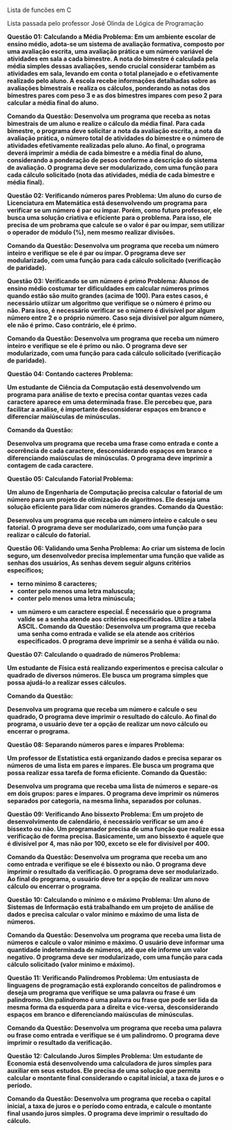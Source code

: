 Lista de funcões em C

Lista passada pelo professor José Olinda de Lógica de Programação 

<strong>Questão 01: Calculando a Média<strong>
Problema:
Em um ambiente escolar de ensino médio, adota-se um sistema de avaliação formativa, composto
por uma avaliação escrita, uma avaliação prática e um número variável de atividades em sala a cada
bimestre. A nota do bimestre é calculada pela média simples dessas avaliações, sendo crucial
considerar também as atividades em sala, levando em conta o total planejado e o efetivamente
realizado pelo aluno. A escola recebe informações detalhadas sobre as avaliações bimestrais e
realiza os cálculos, ponderando as notas dos bimestres pares com peso 3 e as dos bimestres
impares com peso 2 para calcular a média final do aluno.

Comando da Questão:
Desenvolva um programa que receba as notas bimestrais de um aluno e realize o cálculo da média
final. Para cada bimestre, o programa deve solicitar a nota da avaliação escrita, a nota da avaliação
prática, o número total de atividades do bimestre e o número de atividades efetivamente realizadas
pelo aluno. Ao final, o programa deverá imprimir a média de cada bimestre e a média final do aluno,
considerando a ponderação de pesos conforme a descrição do sistema de avaliação. O programa
deve ser modularizado, com uma função para cada cálculo solicitado (nota das atividades, média de
cada bimestre e média final).

<strong>Questão 02: Verificando números pares<strong>
Problema:
Um aluno do curso de Licenciatura em Matemática está desenvolvendo um programa para verificar se
um número é par ou impar. Porém, como futuro professor, ele busca uma solução criativa e eficiente
para o problema. Para isso, ele precisa de um probrama que calcule se o valor é par ou impar, sem
utilizar o operador de módulo (%), nem mesmo realizar divisões.

Comando da Questão:
Desenvolva um programa que receba um número inteiro e verifique se ele é par ou ímpar. O
programa deve ser modularizado, com uma função para cada cálculo solicitado (verificação de
paridade).

<strong>Questão 03: Verificando se um número é primo<strong>
Problema:
Alunos de ensino médio costumar ter dificuldades em calcular números primos quando estão são
muito grandes (acima de 100). Para estes casos, é necessário utiizar um algoritmo que verifique se o
número é primo ou não. Para isso, é necessário verificar se o número é divisível por algum número
entre 2 e o próprio número. Caso seja divisível por algum número, ele não é primo. Caso contrário,
ele é primo.

Comando da Questão:
Desenvolva um programa que receba um número inteiro e verifique se ele é primo ou não. O
programa deve ser modularizado, com uma função para cada cálculo solicitado (verificação de
paridade).

<strong>Questão 04: Contando cacteres<strong>
Problema:

Um estudante de Ciência da Computação está desenvolvendo um programa para análise de texto e
precisa contar quantas vezes cada caractere aparece em uma determinada frase. Ele percebeu que,
para facilitar a análise, é importante desconsiderar espaços em branco e diferenciar maiúsculas de
minúsculas.

Comando da Questão:

Desenvolva um programa que receba uma frase como entrada e conte a ocorrência de cada
caractere, desconsiderando espaços em branco e diferenciando maiúsculas de minúsculas. O
programa deve imprimir a contagem de cada caractere.

<strong>Questão 05: Calculando Fatorial<strong>
Problema:

Um aluno de Engenharia de Computação precisa calcular o fatorial de um número para um projeto de
otimização de algoritmos. Ele deseja uma solução eficiente para lidar com números grandes.
Comando da Questão:

Desenvolva um programa que receba um número inteiro e calcule o seu fatorial. O programa deve ser
modularizado, com uma função para realizar o cálculo do fatorial.

<strong>Questão 06: Validando uma Senha<strong>
Problema:
Ao criar um sistema de locin seguro, um desenvolvedor precisa implementar uma função que valide
as senhas dos usuários, As senhas devem seguir alguns critérios específicos;
+ terno minimo 8 caracteres;
+ conter pelo menos uma letra maluscula;
+ conter pelo menos uma letra minúscula;
* um número e um caractere especial.
É necessário que o programa valide se a senha atende aos critérios especificados. Utlize a
tabela ASCIL.
Comando da Questão:
Desenvolva um programa que receba uma senha como entrada e valide se ela atende aos critérios
especificados. O programa deve imprimir se a senha é válida ou não.

<strong>Questão 07: Calculando o quadrado de números<strong>
Problema:

Um estudante de Física está realizando experimentos e precisa calcular o quadrado de diversos
números. Ele busca um programa simples que possa ajudá-lo a realizar esses cálculos.

Comando da Questão:

Desenvolva um programa que receba um número e calcule o seu quadrado, O programa deve
imprimir o resultado do cálculo. Ao final do programa, o usuário deve ter a opção de realizar um novo
cálculo ou encerrar o programa.

<strong>Questão 08: Separando números pares e ímpares<strong>
Problema:

Um professor de Estatística está organizando dados e precisa separar os números de uma lista em
pares e ímpares. Ele busca um programa que possa realizar essa tarefa de forma eficiente.
Comando da Questão:

Desenvolva um programa que receba uma lista de números e separe-os em dois grupos: pares e
impares. O programa deve imprimir os números separados por categoria, na mesma linha, separados
por colunas.

<strong>Questão 09: Verificando Ano bissexto<strong>
Problema:
Em um projeto de desenvolvimento de calendário, é necessário verificar se um ano é bissexto ou não.
Um programador precisa de uma função que realize essa verificação de forma precisa. Basicamente,
um ano bissexto é aquele que é divisível por 4, mas não por 100, exceto se ele for divisível por 400.

Comando da Questão:
Desenvolva um programa que receba um ano como entrada e verifique se ele é bissexto ou não. O
programa deve imprimir o resultado da verificação. O programa deve ser modularizado. Ao final do
programa, o usuário deve ter a opção de realizar um novo cálculo ou encerrar o programa.

<strong>Questão 10: Calculando o mínimo e o máximo<strong>
Problema:
Um aluno de Sistemas de Informação está trabalhando em um projeto de análise de dados e precisa
calcular o valor minimo e máximo de uma lista de números.

Comando da Questão:
Desenvolva um programa que receba uma lista de números e calcule o valor minimo e máximo. O
usuário deve informar uma quantidade indeterminada de números, até que ele informe um valor
negativo. O programa deve ser modularizado, com uma função para cada cálculo solicitado (valor
minimo e máximo).

<strong>Questão 11: Verificando Palíndromos<strong>
Problema:
Um entusiasta de linguagens de programação está explorando conceitos de palindromos e deseja um
programa que verifique se uma palavra ou frase é um palindromo. Um palíndromo é uma palavra ou
frase que pode ser lida da mesma forma da esquerda para a direita e vice-versa, desconsiderando
espaços em branco e diferenciando maiúsculas de minúsculas.

Comando da Questão:
Desenvolva um programa que receba uma palavra ou frase como entrada e verifique se é um
palindromo. O programa deve imprimir o resultado da verificação.

<strong>Questão 12: Calculando Juros Simples<strong>
Problema:
Um estudante de Economia está desenvolvendo uma calculadora de juros simples para auxiliar em
seus estudos. Ele precisa de uma solução que permita calcular o montante final considerando o
capital inicial, a taxa de juros e o período.

Comando da Questão:
Desenvolva um programa que receba o capital inicial, a taxa de juros e o período como entrada, e
calcule o montante final usando juros simples. O programa deve imprimir o resultado do cálculo.
